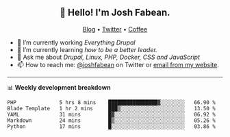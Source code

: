 <h2 align="center">👋 Hello! I'm Josh Fabean.</h2>
<p align="center">
  <a href="https://joshfabean.com">Blog</a> •
  <a href="https://twitter.com/fabean">Twitter</a> •
  <a href="https://www.buymeacoffee.com/LSxne6Yr4">Coffee</a>
</p>

- 🔭 I’m currently working *Everything Drupal*
- 🌱 I’m currently learning *how to be a better leader.*
- 💬 Ask me about *Drupal, Linux, PHP, Docker, CSS and JavaScript*
- 📫 How to reach me: [@joshfabean](https://twitter.com/joshfabean) on Twitter or [email from my website](https://joshfabean.com).

-------

📊 **Weekly development breakdown**
<!--START_SECTION:waka-->
```text
PHP              5 hrs 8 mins    ████████████████▓░░░░░░░░   66.90 % 
Blade Template   1 hr 2 mins     ███▒░░░░░░░░░░░░░░░░░░░░░   13.50 % 
YAML             31 mins         █▓░░░░░░░░░░░░░░░░░░░░░░░   06.92 % 
Markdown         24 mins         █▒░░░░░░░░░░░░░░░░░░░░░░░   05.26 % 
Python           17 mins         █░░░░░░░░░░░░░░░░░░░░░░░░   03.86 % 
```
<!--END_SECTION:waka-->

<!--
**fabean/fabean** is a ✨ _special_ ✨ repository because its `README.md` (this file) appears on your GitHub profile.

Here are some ideas to get you started:

- 🔭 I’m currently working on ...
- 🌱 I’m currently learning ...
- 👯 I’m looking to collaborate on ...
- 🤔 I’m looking for help with ...
- 💬 Ask me about ...
- 📫 How to reach me: ...
- 😄 Pronouns: ...
- ⚡ Fun fact: ...
-->

